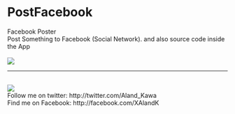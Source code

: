 # PostFacebook
Facebook Poster
<br>
Post Something to Facebook (Social Network). and also source code inside the App
<br>
<br>
<img src="http://s29.postimg.org/8tuqwl2vb/Simulator_Screen_Shot_01_Feb_2016_23_18_52.png"/>
<br>
<hr>
<br>
<img src="http://s11.postimg.org/dzsnwzw6b/Simulator_Screen_Shot_01_Feb_2016_23_19_20.png"/>
<br>
Follow me on twitter: http://twitter.com/Aland_Kawa
<br>
Find me on Facebook: http://facebook.com/XAlandK

